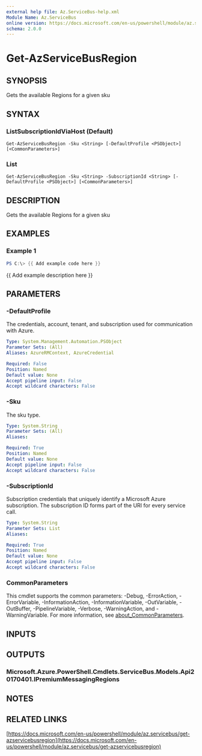 ```yaml
---
external help file: Az.ServiceBus-help.xml
Module Name: Az.ServiceBus
online version: https://docs.microsoft.com/en-us/powershell/module/az.servicebus/get-azservicebusregion
schema: 2.0.0
---
```


# Get-AzServiceBusRegion

## SYNOPSIS
Gets the available Regions for a given sku

## SYNTAX

### ListSubscriptionIdViaHost (Default)
```
Get-AzServiceBusRegion -Sku <String> [-DefaultProfile <PSObject>] [<CommonParameters>]
```

### List
```
Get-AzServiceBusRegion -Sku <String> -SubscriptionId <String> [-DefaultProfile <PSObject>] [<CommonParameters>]
```

## DESCRIPTION
Gets the available Regions for a given sku

## EXAMPLES

### Example 1
```powershell
PS C:\> {{ Add example code here }}
```

{{ Add example description here }}

## PARAMETERS

### -DefaultProfile
The credentials, account, tenant, and subscription used for communication with Azure.

```yaml
Type: System.Management.Automation.PSObject
Parameter Sets: (All)
Aliases: AzureRMContext, AzureCredential

Required: False
Position: Named
Default value: None
Accept pipeline input: False
Accept wildcard characters: False
```

### -Sku
The sku type.

```yaml
Type: System.String
Parameter Sets: (All)
Aliases:

Required: True
Position: Named
Default value: None
Accept pipeline input: False
Accept wildcard characters: False
```

### -SubscriptionId
Subscription credentials that uniquely identify a Microsoft Azure subscription.
The subscription ID forms part of the URI for every service call.

```yaml
Type: System.String
Parameter Sets: List
Aliases:

Required: True
Position: Named
Default value: None
Accept pipeline input: False
Accept wildcard characters: False
```

### CommonParameters
This cmdlet supports the common parameters: -Debug, -ErrorAction, -ErrorVariable, -InformationAction, -InformationVariable, -OutVariable, -OutBuffer, -PipelineVariable, -Verbose, -WarningAction, and -WarningVariable. For more information, see [about_CommonParameters](http://go.microsoft.com/fwlink/?LinkID=113216).

## INPUTS

## OUTPUTS

### Microsoft.Azure.PowerShell.Cmdlets.ServiceBus.Models.Api20170401.IPremiumMessagingRegions
## NOTES

## RELATED LINKS

[https://docs.microsoft.com/en-us/powershell/module/az.servicebus/get-azservicebusregion](https://docs.microsoft.com/en-us/powershell/module/az.servicebus/get-azservicebusregion)

